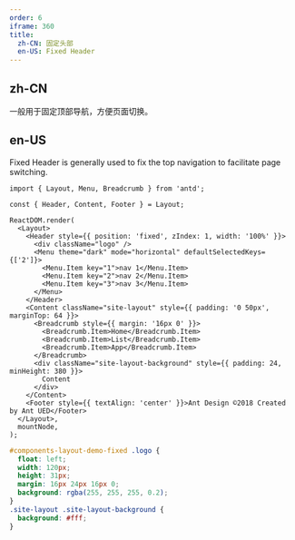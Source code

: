 ```yaml
---
order: 6
iframe: 360
title:
  zh-CN: 固定头部
  en-US: Fixed Header
---
```


## zh-CN

一般用于固定顶部导航，方便页面切换。

## en-US

Fixed Header is generally used to fix the top navigation to facilitate page switching.

```tsx
import { Layout, Menu, Breadcrumb } from 'antd';

const { Header, Content, Footer } = Layout;

ReactDOM.render(
  <Layout>
    <Header style={{ position: 'fixed', zIndex: 1, width: '100%' }}>
      <div className="logo" />
      <Menu theme="dark" mode="horizontal" defaultSelectedKeys={['2']}>
        <Menu.Item key="1">nav 1</Menu.Item>
        <Menu.Item key="2">nav 2</Menu.Item>
        <Menu.Item key="3">nav 3</Menu.Item>
      </Menu>
    </Header>
    <Content className="site-layout" style={{ padding: '0 50px', marginTop: 64 }}>
      <Breadcrumb style={{ margin: '16px 0' }}>
        <Breadcrumb.Item>Home</Breadcrumb.Item>
        <Breadcrumb.Item>List</Breadcrumb.Item>
        <Breadcrumb.Item>App</Breadcrumb.Item>
      </Breadcrumb>
      <div className="site-layout-background" style={{ padding: 24, minHeight: 380 }}>
        Content
      </div>
    </Content>
    <Footer style={{ textAlign: 'center' }}>Ant Design ©2018 Created by Ant UED</Footer>
  </Layout>,
  mountNode,
);
```

```css
#components-layout-demo-fixed .logo {
  float: left;
  width: 120px;
  height: 31px;
  margin: 16px 24px 16px 0;
  background: rgba(255, 255, 255, 0.2);
}
.site-layout .site-layout-background {
  background: #fff;
}
```

<style>
[data-theme="dark"] .site-layout .site-layout-background {
  background: #141414;
}
</style>
